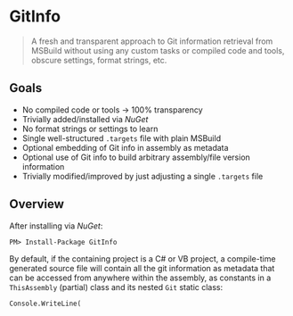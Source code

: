 # GitInfo
> A fresh and transparent approach to Git information retrieval from MSBuild without using any custom tasks or compiled code and tools, obscure settings, format strings, etc. 

## Goals

- No compiled code or tools -> 100% transparency
- Trivially added/installed via *NuGet*
- No format strings or settings to learn
- Single well-structured `.targets` file with plain MSBuild
- Optional embedding of Git info in assembly as metadata
- Optional use of Git info to build arbitrary assembly/file version information
- Trivially modified/improved by just adjusting a single `.targets` file 

## Overview

After installing via *NuGet*:

	PM> Install-Package GitInfo

By default, if the containing project is a C# or VB project, a compile-time generated source file will contain all the git information as metadata that can be accessed from anywhere within the assembly, as constants in a `ThisAssembly` (partial) class and its nested `Git` static class:

	Console.WriteLine(
